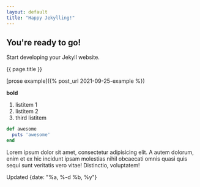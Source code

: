 ```yaml
---
layout: default
title: "Happy Jekylling!"
---
```


## You're ready to go!

Start developing your Jekyll website.

{{ page.title }}

[prose example]({% post_url 2021-09-25-example %})


**bold**

1. listitem 1
2. listitem 2
3. third listitem



 ```rb
 def awesome
   puts 'awesome'
 end
 ```
Lorem ipsum dolor sit amet, consectetur adipisicing elit. A autem dolorum, enim et ex hic incidunt ipsam molestias nihil obcaecati omnis quasi quis sequi sunt veritatis vero vitae! Distinctio, voluptatem!

Updated {date: "%a, %-d %b,  %y"}
